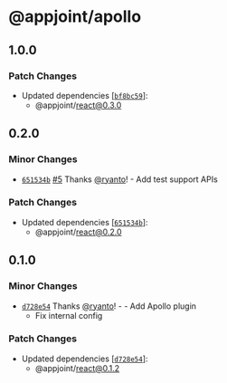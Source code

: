 # @appjoint/apollo

## 1.0.0

### Patch Changes

- Updated dependencies [[`bf8bc59`](https://github.com/ryanto/appjoint/commit/bf8bc59b6826d74bc004ee09a3fa1b2278670a53)]:
  - @appjoint/react@0.3.0

## 0.2.0

### Minor Changes

- [`651534b`](https://github.com/ryanto/appjoint/commit/651534bbbd3a1d6e8ab95d19fcf45d8c4f8b04c5) [#5](https://github.com/ryanto/appjoint/pull/5) Thanks [@ryanto](https://github.com/ryanto)! - Add test support APIs

### Patch Changes

- Updated dependencies [[`651534b`](https://github.com/ryanto/appjoint/commit/651534bbbd3a1d6e8ab95d19fcf45d8c4f8b04c5)]:
  - @appjoint/react@0.2.0

## 0.1.0

### Minor Changes

- [`d728e54`](https://github.com/ryanto/appjoint/commit/d728e54726535c2101f62184cab2b4ae89981ec8) Thanks [@ryanto](https://github.com/ryanto)! - - Add Apollo plugin
  - Fix internal config

### Patch Changes

- Updated dependencies [[`d728e54`](https://github.com/ryanto/appjoint/commit/d728e54726535c2101f62184cab2b4ae89981ec8)]:
  - @appjoint/react@0.1.2
